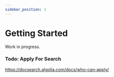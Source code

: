 ```yaml
---
sidebar_position: 1
---
```


# Getting Started

Work in progress.

### Todo: Apply For Search

https://docsearch.algolia.com/docs/who-can-apply/
